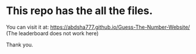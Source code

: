 # This repo has the all the files.

You can visit it at: https://abdsha777.github.io/Guess-The-Number-Website/
(The leaderboard does not work here)

Thank you.
